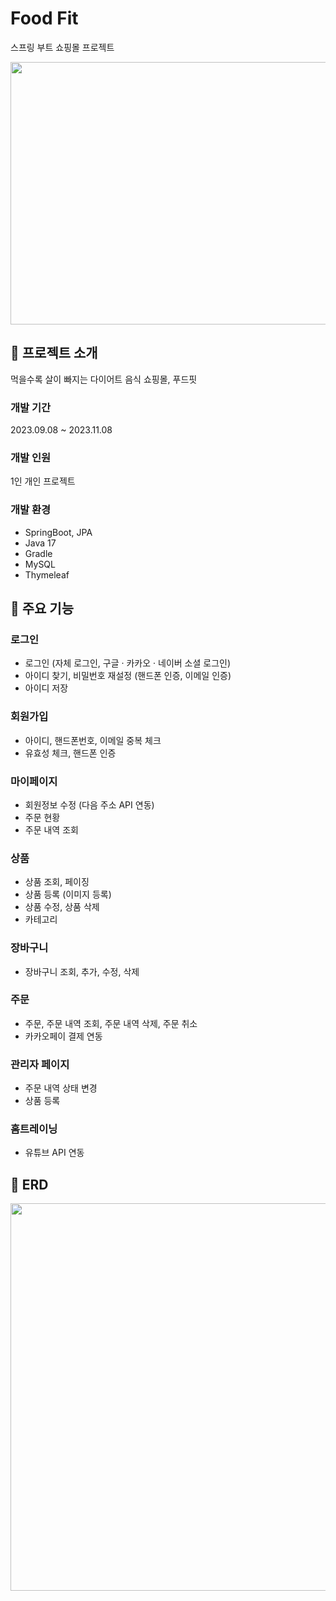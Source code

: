 # Food Fit
스프링 부트 쇼핑몰 프로젝트

<img src="https://github.com/jineeel/foodfit/assets/143826467/b0f7753f-10a4-482e-9515-9ca2c225c61f.png" width="700" height="420"/>

## 🔖 프로젝트 소개
먹을수록 살이 빠지는 다이어트 음식 쇼핑몰, 푸드핏

### 개발 기간
2023.09.08 ~ 2023.11.08

### 개발 인원
1인 개인 프로젝트

### 개발 환경
- SpringBoot, JPA
- Java 17
- Gradle
- MySQL
- Thymeleaf

## 📌 주요 기능

### 로그인
- 로그인 (자체 로그인, 구글 · 카카오 · 네이버 소셜 로그인)
- 아이디 찾기, 비밀번호 재설정 (핸드폰 인증, 이메일 인증)
- 아이디 저장
  
### 회원가입
- 아이디, 핸드폰번호, 이메일 중복 체크
- 유효성 체크, 핸드폰 인증

### 마이페이지
- 회원정보 수정 (다음 주소 API 연동)
- 주문 현황
- 주문 내역 조회

### 상품
- 상품 조회, 페이징
- 상품 등록 (이미지 등록)
- 상품 수정, 상품 삭제
- 카테고리

### 장바구니
- 장바구니 조회, 추가, 수정, 삭제

### 주문
- 주문, 주문 내역 조회, 주문 내역 삭제, 주문 취소
- 카카오페이 결제 연동

### 관리자 페이지
- 주문 내역 상태 변경
- 상품 등록

### 홈트레이닝
- 유튜브 API 연동

## 📐 ERD
<img src="https://github.com/jineeel/foodfit/assets/143826467/e2c56635-609b-47a5-a349-6f3434583345.png" width="900" height="620"/>

